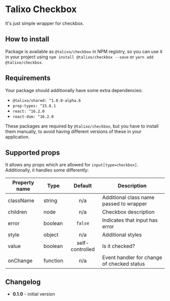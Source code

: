 # Talixo Checkbox

It's just simple wrapper for checkbox.

## How to install

Package is available as `@talixo/checkbox` in NPM registry, so you can use it in your project
using `npm install @talixo/checkbox --save` or `yarn add @talixo/checkbox`.

## Requirements

Your package should additionally have some extra dependencies:

- `@talixo/shared: ^1.0.0-alpha.6`
- `prop-types: ^15.6.1`
- `react: ^16.2.0`
- `react-dom: ^16.2.0`

These packages are required by `@talixo/checkbox`, but you have to install them manually,
to avoid having different versions of these in your application.

## Supported props

It allows any props which are allowed for `input[type=checkbox]`. Additionally, it handles some differently:

Property name | Type      | Default         | Description
--------------|-----------|:---------------:|--------------------------------
className     | string    | n/a             | Additional class name passed to wrapper
children      | node      | n/a             | Checkbox description
error         | boolean   | `false`         | Indicates that input has error
style         | object    | n/a             | Additional styles
value         | boolean   | self-controlled | Is it checked?
onChange      | function  | n/a             | Event handler for change of checked status

## Changelog

- **0.1.0** - initial version
